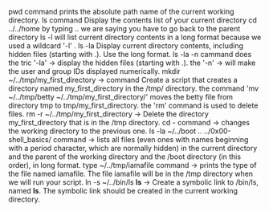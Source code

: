 pwd command prints the absolute path name of the current working directory.
ls command Display the contents list of your current directory
cd ../../home by typing .. we are saying you have to go back to the parent directory
ls -l will list current directory contents in a long format because we used a wildcard '-l' .
ls -la Display current directory contents, including hidden files (starting with .). Use the long format.
ls -la -n cammand does the tric '-la' -> display the hidden files (starting with .). the '-n' -> will make the user and group IDs displayed numerically.
mkdir ~/../tmp/my_first_directory -> command Create a script that creates a directory named my_first_directory in the /tmp/ directory.
the command 'mv ~/../tmp/betty ~/../tmp/my_first_directory/' moves the betty file from directory tmp to tmp/my_first_directory.
 the 'rm' command is used to delete files.
rm -r ~/../tmp/my_first_directory -> Delete the directory my_first_directory that is in the /tmp directory.
 cd - command ->  changes the working directory to the previous one. 
  ls -la ~/../boot .. ../0x00-shell_basics/ command -> lists all files (even ones with names beginning with a period character, which are normally hidden) in the current directory and the parent of the working directory and the /boot directory (in this order), in long format.
type ~/../tmp/iamafile command -> prints the type of the file named iamafile. The file iamafile will be in the /tmp directory when we will run your script.
 ln -s ~/../bin/ls __ls__ -> Create a symbolic link to /bin/ls, named __ls__. The symbolic link should be created in the current working directory.
